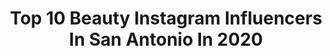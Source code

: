 ---
title: Top 10 Beauty Instagram Influencers In San Antonio In 2020
description: >-
  Find top beauty Instagram influencers in San Antonio in 2020. Most popular hashtags: #satx #colourpopme #brows #texas.
platform: Instagram
profiles:
  - username: "queenaa.h"
    fullname: >-
      M I N A
    location: "United States"
    followers: 18468
    engagement: 722
    commentsToLikes: 0.048038
    avatar: "https://instagram.ftpe8-3.fna.fbcdn.net/v/t51.2885-19/s320x320/71343124_384185719156710_8898758924019171328_n.jpg?_nc_ht=instagram.ftpe8-3.fna.fbcdn.net&_nc_ohc=QH7rOh6QikAAX_zNVy_&oh=5741ff1907921fbfb9887f77ac91301c&oe=5EB786F9"
    verified: false
    hashtags: "#hijabchic, #fashiongoals, #hijaboftheday, #hijabisstyle"
  - username: "missplanetguyana"
    fullname: >-
      Miss San Antonio US 2020
    location: "United States"
    followers: 6014
    engagement: 592
    commentsToLikes: 0.069526
    avatar: "https://scontent-ams4-1.cdninstagram.com/v/t51.2885-19/s320x320/72414995_3002598976435917_2053238772601978880_n.jpg?_nc_ht=scontent-ams4-1.cdninstagram.com&_nc_ohc=Xy354shnudIAX-wOP56&oh=cdf4e0d92b71279c623b253e4b5b1572&oe=5EB9D1B2"
    verified: false
    hashtags: "#devon, #artists, #marketingtip, #fashionmodel"
  - username: "gio.dizurita"
    fullname: >-
      DIZURITA / Visual Artist
    location: "United States"
    followers: 7179
    engagement: 559
    commentsToLikes: 0.110626
    avatar: "https://scontent-ams4-1.cdninstagram.com/v/t51.2885-19/s320x320/87382439_799224067230509_5561055205967003648_n.jpg?_nc_ht=scontent-ams4-1.cdninstagram.com&_nc_ohc=b0lYk2Nt09UAX_PSgW1&oh=631b3ac568243d1657786d872cc99f1c&oe=5EB3BEEB"
    verified: false
    hashtags: "#artista, #nassaubahamas, #artist, #lasvegasart"
  - username: "barelyblonde_"
    fullname: >-
      Christine L
    location: "United States"
    followers: 31535
    engagement: 277
    commentsToLikes: 0.098833
    avatar: "https://scontent-lht6-1.cdninstagram.com/v/t51.2885-19/s320x320/60493887_462079041291597_5344502834643599360_n.jpg?_nc_ht=scontent-lht6-1.cdninstagram.com&_nc_ohc=0ACO0ZX97kUAX9p2soB&oh=7c5b31a70d4b7c14bf15a9ee2b8d64c4&oe=5EB8EAA9"
    verified: false
    hashtags: "#rdbabe, #ltkwedding, #ltkworkwear, #stayathome"
  - username: "viviruth_"
    fullname: >-
      Veronica 🌸
    location: "United States"
    followers: 2150
    engagement: 1193
    commentsToLikes: 0.093545
    avatar: "https://scontent-lhr8-1.cdninstagram.com/v/t51.2885-19/s320x320/89838747_1302307359968338_2796033747034570752_n.jpg?_nc_ht=scontent-lhr8-1.cdninstagram.com&_nc_ohc=hAWn7ri5TqwAX8L4Gk3&oh=981197ef5da4dc6089dd6d26688105df&oe=5EBC974E"
    verified: false
    hashtags: "#outfitlove, #colourpopme, #filipinamua, #hairgoals"
  - username: "looksbysol"
    fullname: >-
      Marisol Carrera
    location: "United States"
    followers: 70714
    engagement: 340
    commentsToLikes: 0.040591
    avatar: "https://scontent-lhr8-1.cdninstagram.com/v/t51.2885-19/s320x320/80307893_893169857778496_8759251265189314560_n.jpg?_nc_ht=scontent-lhr8-1.cdninstagram.com&_nc_ohc=3x0xAawlDZ8AX8aSrVJ&oh=1b3ef02b1a996119a0408732ad23b345&oe=5EBBF80E"
    verified: false
    hashtags: "#anastasiabrows, #cutcreasetutorial, #eyebrowtutorial, #katvondbeauty"
  - username: "synergyplasticsurgery"
    fullname: >-
      Synergy Plastic Surgery
    location: "United States"
    followers: 41534
    engagement: 203
    commentsToLikes: 0.034384
    avatar: "https://scontent-amt2-1.cdninstagram.com/v/t51.2885-19/s320x320/17126006_1730166243962365_4144406719222513664_a.jpg?_nc_ht=scontent-amt2-1.cdninstagram.com&_nc_ohc=F6OcRtnfZ2EAX-27J4i&oh=ac35dc3cef37fc59320b8e4316dc9ba8&oe=5EB2CA96"
    verified: false
    hashtags: "#certificationmatters, #synergyplasticsurgery, #coolsculpting, #mommymakeover"
  - username: "instasatx"
    fullname: >-
      San Antonio Adventures
    location: "United States"
    followers: 17698
    engagement: 254
    commentsToLikes: 0.233439
    avatar: "https://scontent-lht6-1.cdninstagram.com/v/t51.2885-19/s320x320/34898108_2021598584824521_1384265923686301696_n.jpg?_nc_ht=scontent-lht6-1.cdninstagram.com&_nc_ohc=gTEP3auVX9YAX_Q7f6k&oh=87d4952684cbc9309e0c9e0db32d0cb8&oe=5EB9741D"
    verified: false
    hashtags: "#instasatx, #valentines, #supportlocal, #inthistogether"
  - username: "heyitsrubee"
    fullname: >-
      Ruby | Heyitsrubee.com ™️
    location: "United States"
    followers: 50939
    engagement: 286
    commentsToLikes: 0.099742
    avatar: "https://scontent-ams4-1.cdninstagram.com/v/t51.2885-19/s320x320/90094496_137828970968631_5717597104524754944_n.jpg?_nc_ht=scontent-ams4-1.cdninstagram.com&_nc_ohc=kWyL4kvP8oQAX8pjuUy&oh=f8b0e85555b4a931c39b2a97c5db77c3&oe=5EB2BD17"
    verified: false
    hashtags: "#bjsbrewhouse, #shein, #styleinspo, #fitnessfashion"
  - username: "belaanbeauty"
    fullname: >-
      ✨BRIDAL MAKEUP & CAMERA GLAM✨
    location: "United States"
    followers: 17415
    engagement: 238
    commentsToLikes: 0.033171
    avatar: "https://scontent-ams4-1.cdninstagram.com/v/t51.2885-19/s320x320/44732811_434049960461953_2892934561488961536_n.jpg?_nc_ht=scontent-ams4-1.cdninstagram.com&_nc_ohc=AOUWDHQOWRYAX9eXshd&oh=d8c18ff88b94536b57bedc5a52393deb&oe=5EB2A20F"
    verified: false
    hashtags: "#contour, #matteshadows, #lashes, #highlightandcontour"
---